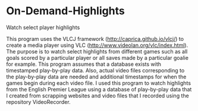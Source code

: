 # On-Demand-Highlights
Watch select player highlights

This program uses the VLCJ framework (http://caprica.github.io/vlcj/) to create a media player using VLC (http://www.videolan.org/vlc/index.html). The purpose is to watch select highlights from different games such as all goals scored by a particular player or all saves made by a particular goalie for example. This program assumes that a database exists with timestamped play-by-play data. Also, actual video files corresponding to the play-by-play data are needed and additional timestamps for when the games begin during each video file. I used this program to watch highlights from the English Premier League using a database of play-by-play data that I created from scrapping websites and video files that I recorded using the repository VideoRecorder.
